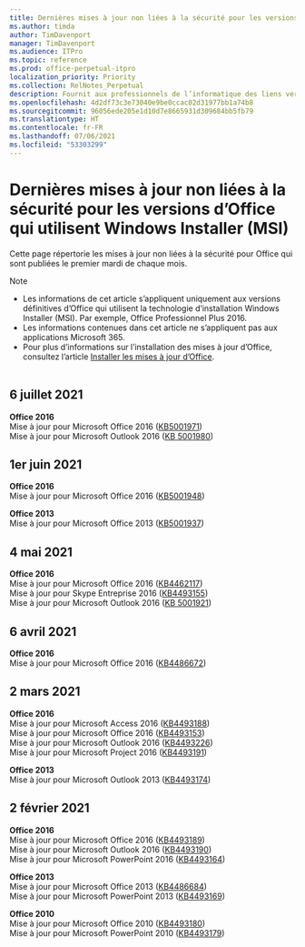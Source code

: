 ```yaml
---
title: Dernières mises à jour non liées à la sécurité pour les versions d’Office qui utilisent Windows Installer (MSI)
ms.author: timda
author: TimDavenport
manager: TimDavenport
ms.audience: ITPro
ms.topic: reference
ms.prod: office-perpetual-itpro
localization_priority: Priority
ms.collection: RelNotes_Perpetual
description: Fournit aux professionnels de l’informatique des liens vers les dernières informations sur les mises à jour non liées à la sécurité pour les versions définitives d’Office 2016, Office 2013 et Office 2010
ms.openlocfilehash: 4d2df73c3e73040e9be0ccac02d31977bb1a74b8
ms.sourcegitcommit: 96056ede205e1d10d7e8665931d309684bb5fb79
ms.translationtype: HT
ms.contentlocale: fr-FR
ms.lasthandoff: 07/06/2021
ms.locfileid: "53303299"
---
```

# <a name="latest-non-security-updates-for-versions-of-office-that-use-windows-installer-msi"></a>Dernières mises à jour non liées à la sécurité pour les versions d’Office qui utilisent Windows Installer (MSI)

Cette page répertorie les mises à jour non liées à la sécurité pour Office qui sont publiées le premier mardi de chaque mois.

> [!NOTE]
> - Les informations de cet article s’appliquent uniquement aux versions définitives d’Office qui utilisent la technologie d’installation Windows Installer (MSI). Par exemple, Office Professionnel Plus 2016.
> - Les informations contenues dans cet article ne s’appliquent pas aux applications Microsoft 365.
> - Pour plus d’informations sur l’installation des mises à jour d’Office, consultez l’article [Installer les mises à jour d’Office](https://support.office.com/article/2ab296f3-7f03-43a2-8e50-46de917611c5).
<br/><br/>

## <a name="july-6-2021"></a>6 juillet 2021
**Office 2016**<br/>
Mise à jour pour Microsoft Office 2016 ([KB5001971](https://support.microsoft.com/help/5001971)) </br>
Mise à jour pour Microsoft Outlook 2016 ([KB 5001980](https://support.microsoft.com/help/5001980)) </br>

## <a name="june-1-2021"></a>1er juin 2021
**Office 2016**<br/>
Mise à jour pour Microsoft Office 2016 ([KB5001948](https://support.microsoft.com/help/5001948)) </br> 

**Office 2013**<br/>
Mise à jour pour Microsoft Office 2013 ([KB5001937](https://support.microsoft.com/help/5001937)) </br> 

## <a name="may-4-2021"></a>4 mai 2021
**Office 2016**<br/>
Mise à jour pour Microsoft Office 2016 ([KB4462117](https://support.microsoft.com/help/4462117)) </br> Mise à jour pour Skype Entreprise 2016 ([KB4493155](https://support.microsoft.com/help/4493155)) </br> Mise à jour pour Microsoft Outlook 2016 ([KB 5001921](https://support.microsoft.com/help/5001921)) </br> 

## <a name="april-6-2021"></a>6 avril 2021
**Office 2016**<br/>
Mise à jour pour Microsoft Office 2016 ([KB4486672](https://support.microsoft.com/help/4486672)) </br> 

## <a name="march-2-2021"></a>2 mars 2021
**Office 2016**<br/>
Mise à jour pour Microsoft Access 2016 ([KB4493188](https://support.microsoft.com/help/4493188)) </br> Mise à jour pour Microsoft Office 2016 ([KB4493153](https://support.microsoft.com/help/4493153)) </br> Mise à jour pour Microsoft Outlook 2016 ([KB4493226](https://support.microsoft.com/help/4493226)) </br> Mise à jour pour Microsoft Project 2016 ([KB4493191](https://support.microsoft.com/help/4493191)) </br> 


**Office 2013**<br/>
Mise à jour pour Microsoft Outlook 2013 ([KB4493174](https://support.microsoft.com/help/4493174)) </br> 


## <a name="february-2-2021"></a>2 février 2021
**Office 2016**<br/>
Mise à jour pour Microsoft Office 2016 ([KB4493189](https://support.microsoft.com/help/4493189)) </br> Mise à jour pour Microsoft Outlook 2016 ([KB4493190](https://support.microsoft.com/help/4493190)) </br> Mise à jour pour Microsoft PowerPoint 2016 ([KB4493164](https://support.microsoft.com/help/4493164)) </br> 

**Office 2013**<br/>
Mise à jour pour Microsoft Office 2013 ([KB4486684](https://support.microsoft.com/help/4486684)) </br>
Mise à jour pour Microsoft PowerPoint 2013 ([KB4493169](https://support.microsoft.com/help/4493169)) </br>

**Office 2010**<br/>
Mise à jour pour Microsoft Office 2010 ([KB4493180](https://support.microsoft.com/help/4493180)) </br>
Mise à jour pour Microsoft PowerPoint 2010 ([KB4493179](https://support.microsoft.com/help/4493179))</br>


</br>